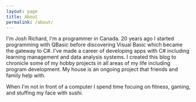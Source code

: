 ```yaml
---
layout: page
title: About
permalink: /about/
---
```


I'm Josh Richard, I'm a programmer in Canada. 20 years ago I started programming with QBasic before discovering Visual Basic which became the gateway to C#. I've made a career of developing apps with C# including learning management and data analysis systems. I created this blog to chronicle some of my hobby projects in all areas of my life including program development. My house is an ongoing project that friends and family help with. 

When I'm not in front of a computer I spend time focuing on fitness, gaming, and stuffing my face with sushi.  